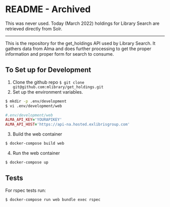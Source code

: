 # README - Archived
This was never used. Today (March 2022) holdings for Library Search are retrieved directly from Solr. 

---

This is the repository for the get_holdings API used by Library Search. It gathers data from Alma and does further processing to get the proper information and proper form for search to consume.

## To Set up for Development

1. Clone the github repo
`$ git clone git@github.com:mlibrary/get_holdings.git`
2. Set up the environment variables. 
```bash
$ mkdir -p .env/development
$ vi .env/development/web
```
```ruby
#.env/development/web
ALMA_API_KEY='YOURAPIKEY'
ALMA_API_HOST='https://api-na.hosted.exlibrisgroup.com'
```	
3. Build the web container 
```bash
$ docker-compose build web
```

4. Run the web container
```bash
$ docker-compose up
```

## Tests
For rspec tests run:
```bash
$ docker-compose run web bundle exec rspec
```

